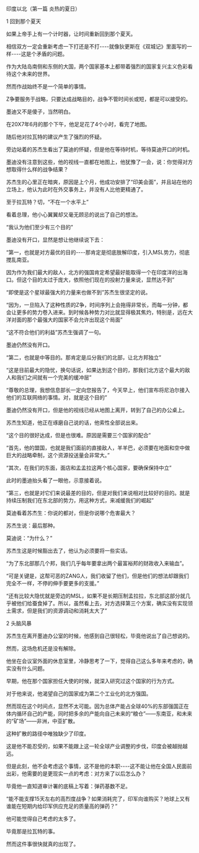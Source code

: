印度以北（第一篇 炎热的夏日）
<p>1 回到那个夏天</p>
<p>如果上帝手上有一个计时器，让时间重新回到那个夏天。</p>
<p>相信双方一定会重新考虑一下打还是不打----就像狄更斯在《双城记》里面写的一样----这是个矛盾的问题。</p>
<p>作为大陆岛南侧和东侧的大国，两个国家基本上都带着强烈的国家复兴主义色彩看待这个未来的世界。</p>
<p>然而作战始终不是一个简单的事情。</p>
<p>Z争要服务于战略，只要达成战略目的，战争不管时间长或短，都是可以接受的。</p>
<p>墨迪又不是傻子，当然明白。</p>
<p>在20X7年6月的那个下午，他足足花了4个小时，看完了地图。</p>
<p>随后他对拉瓦特的建议产生了强烈的怀疑。</p>
<p>旁边站着的苏杰生看出了莫迪的怀疑，但是他在等待时机，等待莫迪开口的时机。</p>
<p>墨迪没有注意到这些，他的视线一直都在地图上，他犹豫了一会，说：你觉得对方想取得什么样的战争结果？</p>
<p>苏杰生的心里正在暗爽，原因是上个月，他成功安排了“印美会面”，并且站在他的立场上，他认为此时在外交事务上，并没有人比他更精通了。</p>
<p>至于拉瓦特？切，“不在一个水平上”</p>
<p>看着总理，他小心翼翼却又毫无顾忌的说出了自己的想法。</p>
<p>“我认为他们至少有三个目的”</p>
<p>墨迪没有开口，显然是想让他继续说下去：</p>
<p>“第一，也就是对方最优的目的----那肯定是彻底肢解印度，引入MSL势力，彻底搅乱南亚。</p>
<p>因为作为我们最大的敌人，北方的强国肯定希望最好能取得一个在印度洋的出海口。但这个目的太过于庞大，依照他们现在的投射力量来说，显然达不到”</p>
<p>“即使是这个星球最强大的力量来也做不到”苏杰生很坚定的说。</p>
<p>“因为，一旦陷入了这种性质的Z争，时间序列上会拖得非常长，而每一分钟，都会让更多的势力卷入进来。到时候各种势力对比就显得极其焦灼，特别是，远在大洋对面的那个最强大的国家不会允许出现这个局面”</p>
<p>“这不符合他们的利益”苏杰生强调了一句。</p>
<p>墨迪仍然没有开口。</p>
<p>“第二，也就是中等目的。那肯定是瓜分我们的北部，让北方邦独立”</p>
<p>“这是目前最大的隐忧，换句话说，如果达到这个目的，那我们北方这个最大的敌人和我们之间就有一个完美的缓冲层”</p>
<p>“尊敬的总理，我想信息部长一定向您报告了，今天早上，他们宣布将尼泊尔接入他们的互联网络的事情。对，就是这个目的”</p>
<p>墨迪仍然没有开口，但是他的视线已经从地图上离开，转到了自己的办公桌上。</p>
<p>苏杰生知道，他正在琢磨自己说的话，他索性全部说出来。</p>
<p>“这个目的很好达成，但是也很难。原因是需要三个国家的配合”</p>
<p>“首先，他的盟国，也就是我们面前的直接敌人，羊羊巴，必须要在地面和空中做巨大的战略牵制，这个资源投送量会非常大。”</p>
<p>“其次，在我们的东面，面店和孟孟拉这两个核心国家，要确保保持中立”</p>
<p>此时的墨迪抬头看了一眼他，示意接着说。</p>
<p>“第三，也就是对它们来说最差的目的，但是对我们来说相对比较好的目的。就是持续压制我们在东北部的势力，用这种方式，来减缓我们的崛起”</p>
<p>莫迪看着苏杰生：你说的都对，但是你说哪个危害最大？</p>
<p>苏杰生说：最后那种。</p>
<p>莫迪说：“为什么？”</p>
<p>苏杰生这是时候豁出去了，他认为必须要将一些实话。</p>
<p>“为了东北部那几个邦，我们几乎每年要拿出两个最富裕邦的财政收入来输血”。</p>
<p>“可是关键是，这帮可恶的ZANG人，我们收留了他们，但是他们的想法却跟我们完全不一样，不停的伸手要更多的支援。”</p>
<p>“还有比较大隐忧就是旁边的MSL，如果不是长期压制孟拉拉，东北部这部分就几乎被他们给蚕食掉了。所以，虽然看上去，对方选择第三个方案，确实没有实现领土需求，但是我们的资源调动和消耗太大了”</p>
<p>2 头脑风暴</p>
<p>苏杰生在离开墨迪办公室的时候，他感到自己很轻松，毕竟他说出了自己想说的。</p>
<p>然而，这场危机还是没有解除。</p>
<p>他坐在会议室外面的休息室里，冷静思考了一下，觉得自己这么多年来考虑的，确实没有什么问题。</p>
<p>早期，他在那个国家担任大使的时候，就深入研究过这个国家的行为方式。</p>
<p>对于他来说，他渴望自己的国家成为第二个工业化的北方强国。</p>
<p>然而现在这个时间点，显然不太可能。因为总体产能占全球40%的东部强国正在体内循环自己的产能，同时把多余的产能向自己未来的“粮仓”——东南亚，和未来的“矿场”——非洲，中亚扩散。</p>
<p>这种扩散的路径中唯独缺少了印度。</p>
<p>这是他不能忍受的，如果不能跟上这一轮全球产业调整的步伐，印度会被越抛越远。</p>
<p>但是此刻，他不会考虑这个事情，这不是他的本职----这不能让他在全国人民面前出彩，他需要的是更现实一点的考虑：对方来了以后怎么办？</p>
<p>毕竟他一直知道审计署的底稿上写着：弹药基数不足。</p>
<p>“能不能支撑15天左右的高烈度战争？如果消耗完了，印军向谁购买？地球上又有谁能在短期内给印军供应充足的质量高的弹药？”</p>
<p>他可能觉得自己考虑的太多了。</p>
<p>毕竟那是拉瓦特的事。</p>
<p>然而这件事很快就真的出现了。</p> 
